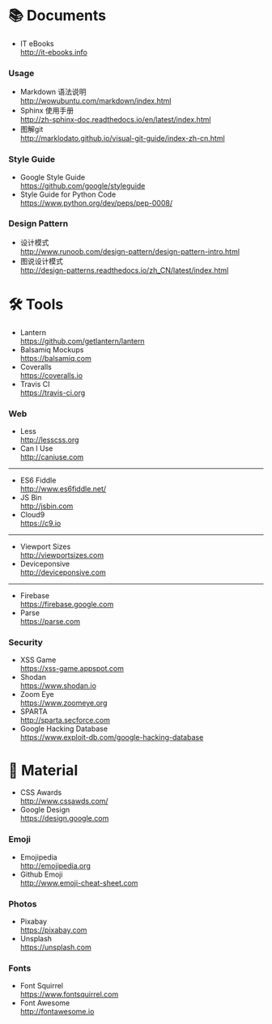 📚 Documents
==============
- IT eBooks  
    http://it-ebooks.info

### Usage 
- Markdown 语法说明  
    http://wowubuntu.com/markdown/index.html
- Sphinx 使用手册  
    http://zh-sphinx-doc.readthedocs.io/en/latest/index.html
- 图解git  
    http://marklodato.github.io/visual-git-guide/index-zh-cn.html

### Style Guide 
- Google Style Guide  
    https://github.com/google/styleguide
- Style Guide for Python Code  
    https://www.python.org/dev/peps/pep-0008/

### Design Pattern
- 设计模式   
    http://www.runoob.com/design-pattern/design-pattern-intro.html
- 图说设计模式  
    http://design-patterns.readthedocs.io/zh_CN/latest/index.html


🛠 Tools
==============
- Lantern  
    https://github.com/getlantern/lantern
- Balsamiq Mockups  
    https://balsamiq.com
- Coveralls  
    https://coveralls.io
- Travis CI  
    https://travis-ci.org

### Web
- Less  
    http://lesscss.org
- Can I Use  
    http://caniuse.com
---------
- ES6 Fiddle  
    http://www.es6fiddle.net/
- JS Bin  
    http://jsbin.com
- Cloud9  
    https://c9.io
---------
- Viewport Sizes  
    http://viewportsizes.com
- Deviceponsive  
    http://deviceponsive.com
---------
- Firebase  
    https://firebase.google.com
- Parse  
    https://parse.com

### Security
- XSS Game  
    https://xss-game.appspot.com
- Shodan  
    https://www.shodan.io
- Zoom Eye  
    https://www.zoomeye.org
- SPARTA  
    http://sparta.secforce.com
- Google Hacking Database  
    https://www.exploit-db.com/google-hacking-database


🎁 Material
==============
- CSS Awards  
    http://www.cssawds.com/
- Google Design  
    https://design.google.com

### Emoji
- Emojipedia  
    http://emojipedia.org
- Github Emoji  
    http://www.emoji-cheat-sheet.com

### Photos
- Pixabay  
    https://pixabay.com
- Unsplash  
    https://unsplash.com

### Fonts
- Font Squirrel  
    https://www.fontsquirrel.com
- Font Awesome  
    http://fontawesome.io
